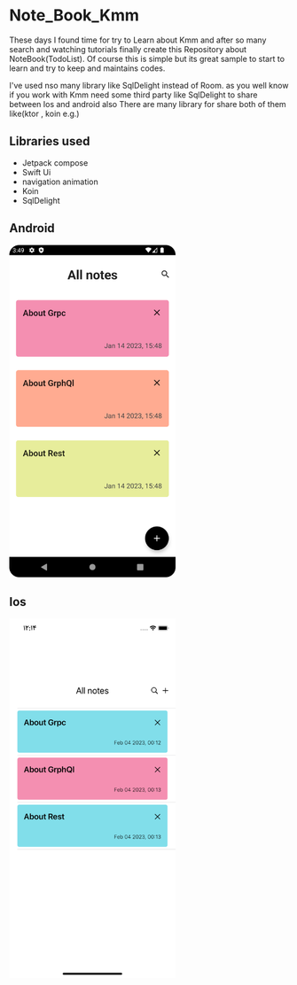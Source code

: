 # Note_Book_Kmm

These days I found time for  try to Learn about Kmm and after so many search and watching tutorials  finally create this Repository about NoteBook(TodoList).
Of course  this is simple but its great sample to start to learn and try to keep and maintains codes.

I've used nso many library like SqlDelight instead of Room. as you well know if you  work with Kmm  need some third party like SqlDelight
to share  between Ios and android  also There are many library  for  share both of them like(ktor , koin e.g.)

## Libraries used

+ Jetpack compose
+ Swift Ui
+ navigation animation
+ Koin
+ SqlDelight

## Android
<img src="/images/android.png" width="300"> 


## Ios
<img src="/images/ios.png" width="300">




